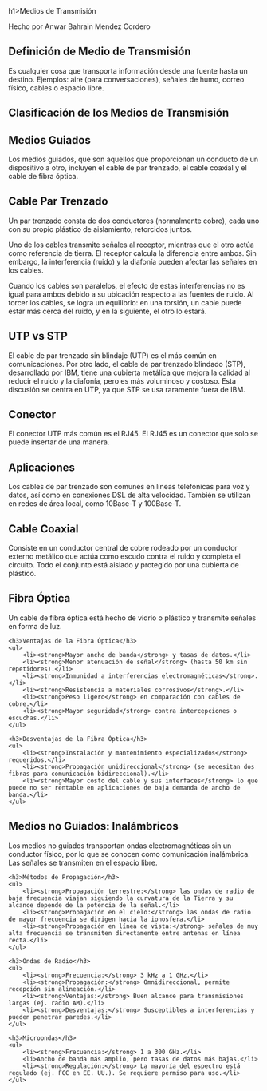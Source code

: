 
<section>
h1>Medios de Transmisión</h1>
<p>Hecho por Anwar Bahrain Mendez Cordero</p>
</section>
<section>
    <h2>Definición de Medio de Transmisión</h2>
    <p>Es cualquier cosa que transporta información desde una fuente hasta un destino. Ejemplos: aire (para conversaciones), señales de humo, correo físico, cables o espacio libre.</p>
</section>

<section>
    <h2>Clasificación de los Medios de Transmisión</h2>
</section>

<section>
    <h2>Medios Guiados</h2>
    <p>Los medios guiados, que son aquellos que proporcionan un conducto de un dispositivo a otro, incluyen el cable de par trenzado, el cable coaxial y el cable de fibra óptica.</p>
</section>

<section>
    <h2>Cable Par Trenzado</h2>
    <p>Un par trenzado consta de dos conductores (normalmente cobre), cada uno con su propio plástico de aislamiento, retorcidos juntos.</p>
    <p class="texto_reducido">Uno de los cables transmite señales al receptor, mientras que el otro actúa como referencia de tierra. El receptor calcula la diferencia entre ambos. Sin embargo, la interferencia (ruido) y la diafonía pueden afectar las señales en los cables.</p>
    <p>Cuando los cables son paralelos, el efecto de estas interferencias no es igual para ambos debido a su ubicación respecto a las fuentes de ruido. Al torcer los cables, se logra un equilibrio: en una torsión, un cable puede estar más cerca del ruido, y en la siguiente, el otro lo estará.</p>
</section>

<section>
    <h2>UTP vs STP</h2>
    <p>El cable de par trenzado sin blindaje (UTP) es el más común en comunicaciones. Por otro lado, el cable de par trenzado blindado (STP), desarrollado por IBM, tiene una cubierta metálica que mejora la calidad al reducir el ruido y la diafonía, pero es más voluminoso y costoso. Esta discusión se centra en UTP, ya que STP se usa raramente fuera de IBM.</p>
</section>

<section>
    <h2>Conector</h2>
    <p>El conector UTP más común es el RJ45. El RJ45 es un conector que solo se puede insertar de una manera.</p>
</section>

<section>
    <h2>Aplicaciones</h2>
    <p>Los cables de par trenzado son comunes en líneas telefónicas para voz y datos, así como en conexiones DSL de alta velocidad. También se utilizan en redes de área local, como 10Base-T y 100Base-T.</p>
</section>

<section>
    <h2>Cable Coaxial</h2>
    <p>Consiste en un conductor central de cobre rodeado por un conductor externo metálico que actúa como escudo contra el ruido y completa el circuito. Todo el conjunto está aislado y protegido por una cubierta de plástico.</p>
</section>

<section>
    <h2>Fibra Óptica</h2>
    <p>Un cable de fibra óptica está hecho de vidrio o plástico y transmite señales en forma de luz.</p>

    <h3>Ventajas de la Fibra Óptica</h3>
    <ul>
        <li><strong>Mayor ancho de banda</strong> y tasas de datos.</li>
        <li><strong>Menor atenuación de señal</strong> (hasta 50 km sin repetidores).</li>
        <li><strong>Inmunidad a interferencias electromagnéticas</strong>.</li>
        <li><strong>Resistencia a materiales corrosivos</strong>.</li>
        <li><strong>Peso ligero</strong> en comparación con cables de cobre.</li>
        <li><strong>Mayor seguridad</strong> contra intercepciones o escuchas.</li>
    </ul>

    <h3>Desventajas de la Fibra Óptica</h3>
    <ul>
        <li><strong>Instalación y mantenimiento especializados</strong> requeridos.</li>
        <li><strong>Propagación unidireccional</strong> (se necesitan dos fibras para comunicación bidireccional).</li>
        <li><strong>Mayor costo del cable y sus interfaces</strong> lo que puede no ser rentable en aplicaciones de baja demanda de ancho de banda.</li>
    </ul>
</section>

<section>
    <h2>Medios no Guiados: Inalámbricos</h2>
    <p>Los medios no guiados transportan ondas electromagnéticas sin un conductor físico, por lo que se conocen como comunicación inalámbrica. Las señales se transmiten en el espacio libre.</p>

    <h3>Métodos de Propagación</h3>
    <ul>
        <li><strong>Propagación terrestre:</strong> las ondas de radio de baja frecuencia viajan siguiendo la curvatura de la Tierra y su alcance depende de la potencia de la señal.</li>
        <li><strong>Propagación en el cielo:</strong> las ondas de radio de mayor frecuencia se dirigen hacia la ionosfera.</li>
        <li><strong>Propagación en línea de vista:</strong> señales de muy alta frecuencia se transmiten directamente entre antenas en línea recta.</li>
    </ul>

    <h3>Ondas de Radio</h3>
    <ul>
        <li><strong>Frecuencia:</strong> 3 kHz a 1 GHz.</li>
        <li><strong>Propagación:</strong> Omnidireccional, permite recepción sin alineación.</li>
        <li><strong>Ventajas:</strong> Buen alcance para transmisiones largas (ej. radio AM).</li>
        <li><strong>Desventajas:</strong> Susceptibles a interferencias y pueden penetrar paredes.</li>
    </ul>

    <h3>Microondas</h3>
    <ul>
        <li><strong>Frecuencia:</strong> 1 a 300 GHz.</li>
        <li>Ancho de banda más amplio, pero tasas de datos más bajas.</li>
        <li><strong>Regulación:</strong> La mayoría del espectro está regulado (ej. FCC en EE. UU.). Se requiere permiso para uso.</li>
    </ul>
</section>
